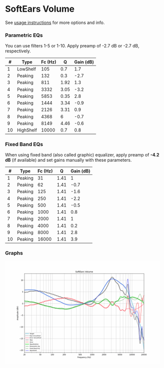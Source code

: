 # SoftEars Volume
See [usage instructions](https://github.com/jaakkopasanen/AutoEq#usage) for more options and info.

### Parametric EQs
You can use filters 1-5 or 1-10. Apply preamp of -2.7 dB or -2.7 dB, respectively.

|   # | Type      |   Fc (Hz) |    Q |   Gain (dB) |
|-----|-----------|-----------|------|-------------|
|   1 | LowShelf  |       105 | 0.7  |         1.7 |
|   2 | Peaking   |       132 | 0.3  |        -2.7 |
|   3 | Peaking   |       811 | 1.92 |         1.3 |
|   4 | Peaking   |      3332 | 3.05 |        -3.2 |
|   5 | Peaking   |      5853 | 0.35 |         2.8 |
|   6 | Peaking   |      1444 | 3.34 |        -0.9 |
|   7 | Peaking   |      2126 | 3.31 |         0.9 |
|   8 | Peaking   |      4368 | 6    |        -0.7 |
|   9 | Peaking   |      8149 | 4.46 |        -0.6 |
|  10 | HighShelf |     10000 | 0.7  |         0.8 |

### Fixed Band EQs
When using fixed band (also called graphic) equalizer, apply preamp of **-4.2 dB** (if available) and set gains manually with these parameters.

|   # | Type    |   Fc (Hz) |    Q |   Gain (dB) |
|-----|---------|-----------|------|-------------|
|   1 | Peaking |        31 | 1.41 |         1   |
|   2 | Peaking |        62 | 1.41 |        -0.7 |
|   3 | Peaking |       125 | 1.41 |        -1.6 |
|   4 | Peaking |       250 | 1.41 |        -2.2 |
|   5 | Peaking |       500 | 1.41 |        -0.5 |
|   6 | Peaking |      1000 | 1.41 |         0.8 |
|   7 | Peaking |      2000 | 1.41 |         1   |
|   8 | Peaking |      4000 | 1.41 |         0.2 |
|   9 | Peaking |      8000 | 1.41 |         2.8 |
|  10 | Peaking |     16000 | 1.41 |         3.9 |

### Graphs
![](./SoftEars%20Volume.png)
